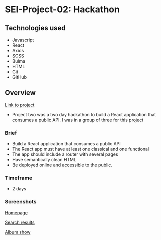 # SEI-Project-02: Hackathon

## Technologies used

* Javascript
* React
* Axios
* SCSS
* Bulma
* HTML
* Git
* GitHub

## Overview

[Link to project](https://emma3333.github.io/SEI-Project-02/#/)

* Project two was a two day hackathon to build a React application that consumes a public API. I was in a group of three for this project

### Brief

* Build a React application that consumes a public API
* The React app must have at least one classical and one functional
* The app should include a router with several pages
* Have semantically clean HTML
* Be deployed online and accessible to the public.

### Timeframe
* 2 days

### Screenshots

[Homepage](https://user-images.githubusercontent.com/35655626/58290924-5b8b8900-7db3-11e9-8c32-3acb615b84f7.png)

[Search results](https://user-images.githubusercontent.com/35655626/58291016-b1603100-7db3-11e9-80f2-78510210b5ff.png)

[Album show](https://user-images.githubusercontent.com/35655626/58291075-f1bfaf00-7db3-11e9-8f52-1c010e60ddc4.png)
